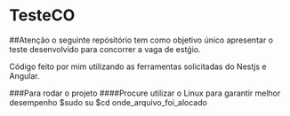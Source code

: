 # TesteCO

##Atenção o seguinte repósitório tem como objetivo único apresentar o teste desenvolvido para concorrer a vaga de estǵio.

Código feito por mim utilizando as ferramentas solicitadas do Nestjs e Angular.

###Para rodar o projeto
####Procure utilizar o Linux para garantir melhor desempenho
$sudo su
$cd onde_arquivo_foi_alocado
